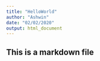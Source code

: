 ```yaml
---
title: "HelloWorld"
author: "Ashwin"
date: "02/02/2020"
output: html_document
---
```


## This is a markdown file